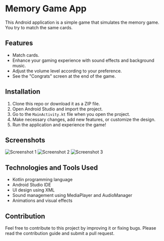 # Memory Game App

This Android application is a simple game that simulates the memory game. You try to match the same cards.

## Features

- Match cards.
- Enhance your gaming experience with sound effects and background music.
- Adjust the volume level according to your preference.
- See the "Congrats" screen at the end of the game.

## Installation

1. Clone this repo or download it as a ZIP file.
2. Open Android Studio and import the project.
3. Go to the `MainActivity.kt` file when you open the project.
4. Make necessary changes, add new features, or customize the design.
5. Run the application and experience the game!

## Screenshots

![Screenshot 1](res/drawable/screenshot1.png)
![Screenshot 2](res/drawable/screenshot2.png)
![Screenshot 3](res/drawable/screenshot3.png)

## Technologies and Tools Used

- Kotlin programming language
- Android Studio IDE
- UI design using XML
- Sound management using MediaPlayer and AudioManager
- Animations and visual effects

## Contribution

Feel free to contribute to this project by improving it or fixing bugs. Please read the contribution guide and submit a pull request.


